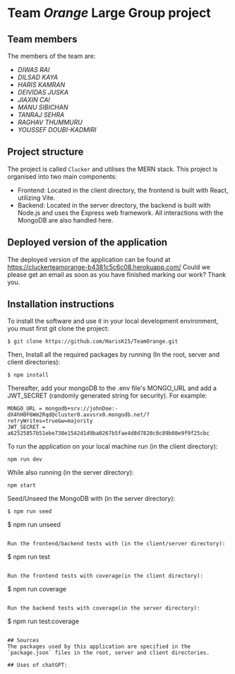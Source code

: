# Team *Orange* Large Group project

## Team members
The members of the team are:
- *DIWAS RAI*
- *DILSAD KAYA*
- *HARIS KAMRAN*
- *DEIVIDAS JUSKA*
- *JIAXIN CAI*
- *MANU SIBICHAN*
- *TANRAJ SEHRA*
- *RAGHAV THUMMURU*
- *YOUSSEF DOUBI-KADMIRI*

## Project structure
The project is called `Clucker` and utilises the MERN stack. This project is organised into two main components:

- Frontend: Located in the client directory, the frontend is built with React, utilizing Vite.
- Backend: Located in the server directory, the backend is built with Node.js and uses the Express web framework. All interactions with the MongoDB are also handled here.

## Deployed version of the application
The deployed version of the application can be found at https://cluckerteamorange-b4381c5c6c08.herokuapp.com/
Could we please get an email as soon as you have finished marking our work? Thank you.

## Installation instructions
To install the software and use it in your local development environment, you must first git clone the project:  

```
$ git clone https://github.com/HarisK15/TeamOrange.git
```

Then, Install all the required packages by running (In the root, server and client directories):

```
$ npm install
```

Thereafter, add your mongoDB to the .env file's MONGO_URL and add a JWT_SECRET (randomly generated string for security).
For example:

```
MONGO_URL = mongodb+srv://johnDoe:-dX4hH0F6Wm2Rqd@cluster0.axvsrx0.mongodb.net/?retryWrites=true&w=majority
JWT_SECRET = a62525857b51ebe738e1542d1d9ba0267b5fae4d8d7820c0c89b08e9f9f25cbc
```

To run the application on your local machine run (in the client directory):
```
npm run dev
```
While also running (in the server directory):
```
npm start
```


Seed/Unseed the MongoDB with (in the server directory):

```
$ npm run seed
```
$ npm run unseed
```

Run the frontend/backend tests with (in the client/server directory):
```
$ npm run test
```

Run the frontend tests with coverage(in the client directory):
```
$ npm run coverage
```

Run the backend tests with coverage(in the server directory):
```
$ npm run test:coverage
```

## Sources
The packages used by this application are specified in the `package.json` files in the root, server and client directories.

## Uses of chatGPT:

